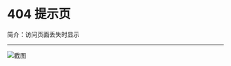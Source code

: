 # 404 提示页

简介：访问页面丢失时显示

---

![截图](https://531431988.github.io/vue-component-library/components/error-404/thumbnail.png)
